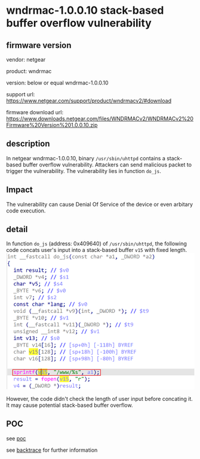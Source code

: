 # wndrmac-1.0.0.10 stack-based buffer overflow vulnerability
## firmware version
vendor: netgear

product: wndrmac

version: below or equal wndrmac-1.0.0.10

support url: https://www.netgear.com/support/product/wndrmacv2/#download

firmware download url: https://www.downloads.netgear.com/files/WNDRMACv2/WNDRMACv2%20Firmware%20Version%201.0.0.10.zip

## description
In netgear wndrmac-1.0.0.10, binary `/usr/sbin/uhttpd` contains a stack-based buffer overflow vulnerability. Attackers can send malicious packet to trigger the vulnerability. The vulnerability lies in function `do_js`.

## Impact
The vulnerability can cause Denial Of Service of the device or even arbitary code execution.

## detail
In function `do_js` (address: 0x409640) of `/usr/sbin/uhttpd`, the following code concats user's input into a stack-based buffer `v15` with fixed length.
![alt text](image.png)

However, the code didn't check the length of user input before concating it. It may cause potential stack-based buffer overflow.

## POC
see [poc](./poc) 

see [backtrace](./backtrace) for further information


